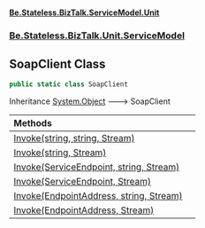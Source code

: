 #### [Be.Stateless.BizTalk.ServiceModel.Unit](README.md 'README')
### [Be.Stateless.BizTalk.Unit.ServiceModel](Be.Stateless.BizTalk.Unit.ServiceModel.md 'Be.Stateless.BizTalk.Unit.ServiceModel')

## SoapClient Class

```csharp
public static class SoapClient
```

Inheritance [System.Object](https://docs.microsoft.com/en-us/dotnet/api/System.Object 'System.Object') &#129106; SoapClient

| Methods | |
| :--- | :--- |
| [Invoke(string, string, Stream)](SoapClient.Invoke(string,string,Stream).md 'Be.Stateless.BizTalk.Unit.ServiceModel.SoapClient.Invoke(string, string, System.IO.Stream)') | |
| [Invoke(string, Stream)](SoapClient.Invoke(string,Stream).md 'Be.Stateless.BizTalk.Unit.ServiceModel.SoapClient.Invoke(string, System.IO.Stream)') | |
| [Invoke(ServiceEndpoint, string, Stream)](SoapClient.Invoke(ServiceEndpoint,string,Stream).md 'Be.Stateless.BizTalk.Unit.ServiceModel.SoapClient.Invoke(System.ServiceModel.Description.ServiceEndpoint, string, System.IO.Stream)') | |
| [Invoke(ServiceEndpoint, Stream)](SoapClient.Invoke(ServiceEndpoint,Stream).md 'Be.Stateless.BizTalk.Unit.ServiceModel.SoapClient.Invoke(System.ServiceModel.Description.ServiceEndpoint, System.IO.Stream)') | |
| [Invoke(EndpointAddress, string, Stream)](SoapClient.Invoke(EndpointAddress,string,Stream).md 'Be.Stateless.BizTalk.Unit.ServiceModel.SoapClient.Invoke(System.ServiceModel.EndpointAddress, string, System.IO.Stream)') | |
| [Invoke(EndpointAddress, Stream)](SoapClient.Invoke(EndpointAddress,Stream).md 'Be.Stateless.BizTalk.Unit.ServiceModel.SoapClient.Invoke(System.ServiceModel.EndpointAddress, System.IO.Stream)') | |
